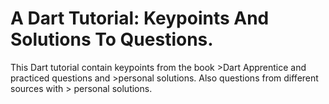 # A Dart Tutorial: Keypoints And Solutions To Questions.
 This Dart tutorial contain keypoints from the book >Dart Apprentice and practiced questions and >personal solutions. Also questions from different sources with > personal solutions.
